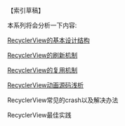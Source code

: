 【索引草稿】


本系列将会分析一下内容:

[RecyclerView的基本设计结构](RecyclerView的基本设计结构.md)

[RecyclerView的刷新机制](RecyclerView的刷新机制.md)

[RecyclerView的复用机制](RecyclerView的复用机制.md)

[RecyclerView动画源码浅析](RecyclerView动画源码浅析.md)

RecyclerView常见的crash以及解决办法

RecyclerView最佳实践



